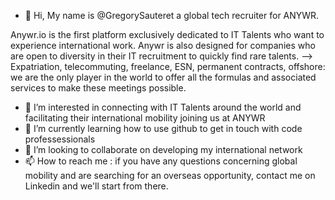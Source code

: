 - 👋 Hi, My name is @GregorySauteret a global tech recruiter for ANYWR. 

Anywr.io is the first platform exclusively dedicated to IT Talents who want to experience international work. Anywr is also designed for companies who are open to diversity in their IT recruitment to quickly find rare talents.
--> Expatriation, telecommuting, freelance, ESN, permanent contracts, offshore: we are the only player in the world to offer  all the formulas and associated services to make these meetings possible.

- 👀 I’m interested in connecting with IT Talents around the world and facilitating their international mobility joining us at ANYWR
- 🌱 I’m currently learning how to use github to get in touch with code professessionals 
- 💞️ I’m looking to collaborate on developing my international network
- 📫 How to reach me : if you have any questions concerning global mobility and are searching for an overseas opportunity, contact me on Linkedin and we'll start from there.

<!---
GregorySauteret/GregorySauteret is a ✨ special ✨ repository because its `README.md` (this file) appears on your GitHub profile.
You can click the Preview link to take a look at your changes.
--->
